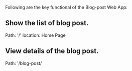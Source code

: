 Following are the key functional of the Blog-post Web App:

## Show the list of blog post.
Path: '/'
location: Home Page 

## View details of the blog post.
Path: '/blog-post/<title of post>'
location: Detail Page

## Add a new blog post.
Path: '/dashboard/create-post'
location: Create New Post Page

## Edit the blog post.
Path: '/dashboard/blog-post'
location: Edit and Delete Page

## Delete the blog post.
Path: '/dashboard/blog-post'
location: Edit and Delete Page

## Like the blog post.
Path: '/blog-post/<title of post>'
location: Detail Page

## For enhancing the UI experience we used Material UI Components and Icons

## We used both Redux and Context API in this application
Redux is used to store App state that contains following
> Posts Data
> Change Flag for like

## We also maintained data locally using Redux-persist library

